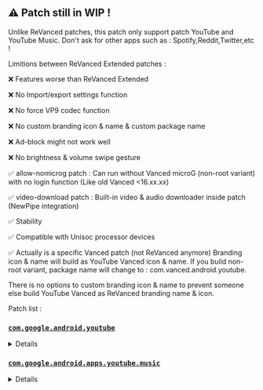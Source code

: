 ##  ⚠️ Patch still in WIP !

Unlike ReVanced patches, this patch only support patch YouTube and YouTube Music. Don't ask for other apps such as : Spotify,Reddit,Twitter,etc !

Limitions between ReVanced Extended patches : 

❌ Features worse than ReVanced Extended

❌ No Import/export settings function

❌ No force VP9 codec function

❌ No custom branding icon & name & custom package name

❌ Ad-block might not work well

❌ No brightness & volume swipe gesture

✅ allow-nomicrog patch : Can run without Vanced microG (non-root variant) with no login function (Like old Vanced <16.xx.xx)

✅ video-download patch : Built-in video & audio downloader inside patch (NewPipe integration)

✅ Stability 

✅ Compatible with Unisoc processor devices

✅ Actually is a specific Vanced patch (not ReVanced anymore)
Branding icon & name will build as YouTube Vanced icon & name. If you build non-root variant, package name will change to : com.vanced.android.youtube.

There is no options to custom branding icon & name to prevent someone else build YouTube Vanced as ReVanced branding name & icon.

Patch list : 

### [ `com.google.android.youtube`](https://play.google.com/store/apps/details?id=com.google.android.youtube)
<details>

| Patch | Description | Supported Version |
|:--------:|:--------------:|:-----------------:|
| `buffer-fix` | Spoof YouTube client version and package name to fix video playback buffer issue. | 18.07.33 |
| `remove-ads` | Remove advertisement from Video and Shorts. | 18.07.33 |
| `remove-general-ads` | Remove advertisement banner on homepage. | 18.07.33 |
| `microg-support` | Ability to login Google account with Vanced microG. | 18.07.33 |
| `allow-nomicrog` | Allow YouTube Vanced to run without GMS or Vanced microG with no login function. | 18.07.33 |
| `pip` | Play videos in Picture-in-Pictures mode | 18.07.33 |
| `bg-playback` | Playback videos in background mode | 18.07.33 |
| `vanced-settings` | Vanced settings. | 18.07.33 |
| `disable-pip-shorts` | Disable Picture-in-Pictures in Shorts. (Experiment flag) | 18.07.33 |
| `branding-vanced` | Applies YouTube Vanced icon and splash background. | 18.07.33 |
| `vanced-name` | Change branding names to YouTube Vanced. | 18.07.33 |
| `ryd` | Return YouTube dislikes integration. | 18.07.33 |
| `sponsorblock` | SponsorBlock integration. | 18.07.33 |
| `video-download` | Download videos and audio from YouTube Vanced with NewPipe bulit-in integration. | 18.07.33 |

</details>

### [ `com.google.android.apps.youtube.music`](https://play.google.com/store/apps/details?id=com.google.android.apps.youtube.music)
<details>

| Patch | Description | Supported version |
|:--------:|:--------------:|:-----------------:|
| `remove-ads` | Remove advertisement from YT Music. | all |
| `remove-premium` | Remove buy YouTube Premium banner. | all |
| `bg-playback` | Play music in background. | all |
| `vanced-settings` | YT Music Vanced settings | all |
| `disable-cast` | Disable cast button | all |
| `remove-reservation` | Remove YT Music reservation (Experiment flag) | all |


</details>
